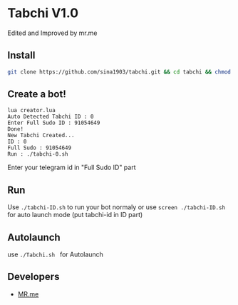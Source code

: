# Tabchi V1.0
Edited and Improved by mr.me

## Install
```bash
git clone https://github.com/sina1903/tabchi.git && cd tabchi && chmod 777 install.sh && chmod 777 Tabchi.sh && ./install.sh && lua creator.lua
```
## Create a bot!
```
lua creator.lua
Auto Detected Tabchi ID : 0
Enter Full Sudo ID : 91054649
Done!
New Tabchi Created...
ID : 0
Full Sudo : 91054649
Run : ./tabchi-0.sh
```
Enter your telegram id in "Full Sudo ID" part

## Run
Use `./tabchi-ID.sh` to run your bot normaly or use `screen ./tabchi-ID.sh` for auto launch mode (put tabchi-id in ID part)

## Autolaunch
use `./Tabchi.sh ` for Autolaunch

## Developers

 * [MR.me](https://telegram.me/mr_me_ir)

